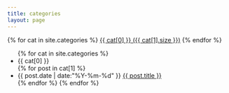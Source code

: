 ```yaml
---
title: categories
layout: page
---
```

<div class="row-fluid">
  <div class="span2"></div>
  <div class="span8">
    <div id='tag_cloud'>
    {% for cat in site.categories %}
    <a href="#{{ cat[0] }}" title="{{ cat[0] }}" rel="{{ cat[1].size }}">{{ cat[0] }} ({{ cat[1].size }})</a>
    {% endfor %}
    </div>
    <div id="categories_listing">
      <ul class="listing">
      {% for cat in site.categories %}
        <li class="listing-seperator" id="{{ cat[0] }}">{{ cat[0] }}</li>
      {% for post in cat[1] %}
        <li class="listing-item">
        <time datetime="{{ post.date | date:"%Y-%m-%d" }}">{{ post.date | date:"%Y-%m-%d" }}</time>
        <a href="{{ site.url }}{{ post.url }}" title="{{ post.title }}">{{ post.title }}</a>
        </li>
      {% endfor %}
      {% endfor %}
      </ul>
    </div>
  </div>
  <div class="span2"></div>
</div>

<script src="{{ site.url }}/assets/js/jquery.tagcloud.js" type="text/javascript" charset="utf-8"></script> 
<script language="javascript">
$.fn.tagcloud.defaults = {
    size: {start: 1, end: 1, unit: 'em'},
      color: {start: '#f8e0e6', end: '#ff3333'}
};

$(function () {
    $('#tag_cloud a').tagcloud();
});
</script>

